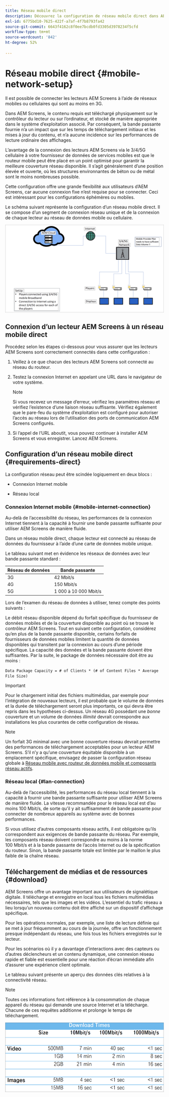```yaml
---
title: Réseau mobile direct
description: Découvrez la configuration de réseau mobile direct dans AEM Screens.
exl-id: 6775bd10-7625-422f-a7af-4f7b8793fa42
source-git-commit: 6643f4162c8f0ee7bcdb0fd3305d3978234f5cfd
workflow-type: tm+mt
source-wordcount: '842'
ht-degree: 52%

---
```


# Réseau mobile direct {#mobile-network-setup}

Il est possible de connecter les lecteurs AEM Screens à l’aide de réseaux mobiles ou cellulaires qui sont au moins en 3G.

Dans AEM Screens, le contenu requis est téléchargé physiquement sur le contrôleur du lecteur ou sur l’ordinateur, et stocké de manière appropriée dans le système d’exploitation associé. Par conséquent, la bande passante fournie n’a un impact que sur les temps de téléchargement initiaux et les mises à jour du contenu, et n’a aucune incidence sur les performances de lecture ordinaire des affichages.

L’avantage de la connexion des lecteurs AEM Screens via le 3/4/5G cellulaire à votre fournisseur de données de services mobiles est que le routeur mobile peut être placé en un point optimisé pour garantir la meilleure couverture réseau disponible. Il s’agit généralement d’une position élevée et ouverte, où les structures environnantes de béton ou de métal sont le moins nombreuses possible.

Cette configuration offre une grande flexibilité aux utilisateurs d’AEM Screens, car aucune connexion fixe n’est requise pour se connecter. Ceci est intéressant pour les configurations éphémères ou mobiles.

Le schéma suivant représente la configuration d’un réseau mobile direct. Il se compose d’un segment de connexion réseau unique et de la connexion de chaque lecteur au réseau de données mobile ou cellulaire.

![](/help/using/assets/direct-mobile-1.png)

## Connexion d’un lecteur AEM Screens à un réseau mobile direct

Procédez selon les étapes ci-dessous pour vous assurer que les lecteurs AEM Screens sont correctement connectés dans cette configuration :

1. Veillez à ce que chacun des lecteurs AEM Screens soit connecté au réseau du routeur.

1. Testez la connexion Internet en appelant une URL dans le navigateur de votre système.

   >[!NOTE]
   >Si vous recevez un message d’erreur, vérifiez les paramètres réseau et vérifiez l’existence d’une liaison réseau suffisante. Vérifiez également que le pare-feu du système d’exploitation est configuré pour autoriser l’accès au réseau lors de l’utilisation des ports de communication AEM Screens configurés.

1. Si l’appel de l’URL aboutit, vous pouvez continuer à installer AEM Screens et vous enregistrer. Lancez AEM Screens.

## Configuration d’un réseau mobile direct {#requirements-direct}

La configuration réseau peut être scindée logiquement en deux blocs :

* Connexion Internet mobile

* Réseau local

### Connexion Internet mobile {#mobile-internet-connection}

Au-delà de l’accessibilité du réseau, les performances de la connexion Internet tiennent à la capacité à fournir une bande passante suffisante pour utiliser AEM Screens de manière fluide.

Dans un réseau mobile direct, chaque lecteur est connecté au réseau de données du fournisseur à l’aide d’une carte de données mobile unique.

Le tableau suivant met en évidence les réseaux de données avec leur bande passante standard :

| Réseau de données | Bande passante |
|--- |--- |
| 3G | 42 Mbit/s |
| 4G | 150 Mbit/s |
| 5G | 1 000 à 10 000 Mbit/s |

Lors de l’examen du réseau de données à utiliser, tenez compte des points suivants :

Le débit réseau disponible dépend du forfait spécifique du fournisseur de données mobiles et de la couverture disponible au point où se trouve le contrôleur AEM Screens.
Tout en suivant cette configuration, considérez qu’en plus de la bande passante disponible, certains forfaits de fournisseurs de données mobiles limitent la quantité de données disponibles qui transitent par la connexion au cours d’une période spécifique. La capacité des données et la bande passante doivent être suffisantes.
Par la suite, le package de données nécessaire doit être au moins :

`Data Package Capacity = # of Clients * (# of Content Files * Average File Size)`


>[!IMPORTANT]
>Pour le chargement initial des fichiers multimédias, par exemple pour l’intégration de nouveaux lecteurs, il est probable que le volume de données et la durée de téléchargement seront plus importants, ce qui devra être repris dans les hypothèses ci-dessus. Un réseau 4G possédant une *bonne* couverture et un volume de données *illimité* devrait correspondre aux installations les plus courantes de cette configuration de réseau.

>[!NOTE]
>Un forfait 3G minimal avec une bonne couverture réseau devrait permettre des performances de téléchargement acceptables pour un lecteur AEM Screens. S’il n’y a qu’une couverture équitable disponible à un emplacement spécifique, envisagez de passer la configuration réseau globale à [Réseau mobile avec routeur de données mobile et composants réseau actifs](/help/using/mobile-network-router.md).


### Réseau local {#lan-connection}

Au-delà de l’accessibilité, les performances du réseau local tiennent à la capacité à fournir une bande passante suffisante pour utiliser AEM Screens de manière fluide. La vitesse recommandée pour le réseau local est d’au moins 100 Mbit/s, de sorte qu’il y ait suffisamment de bande passante pour connecter de nombreux appareils au système avec de bonnes performances.

Si vous utilisez d’autres composants réseau actifs, il est obligatoire qu’ils correspondent aux exigences de bande passante du réseau. Par exemple, les composants réseau doivent correspondre au moins à la norme 100 Mbit/s et à la bande passante de l’accès Internet ou de la spécification du routeur. Sinon, la bande passante totale est limitée par le maillon le plus faible de la chaîne réseau.

## Téléchargement de médias et de ressources {#download}

AEM Screens offre un avantage important aux utilisateurs de signalétique digitale. Il télécharge et enregistre en local tous les fichiers multimédias nécessaires, tels que les images et les vidéos. L’essentiel du trafic réseau a lieu lorsqu’un nouveau contenu doit être affiché sur un dispositif d’affichage spécifique.

Pour les opérations normales, par exemple, une liste de lecture définie qui se met à jour fréquemment au cours de la journée, offre un fonctionnement presque indépendant du réseau, une fois tous les fichiers enregistrés sur le lecteur.

Pour les scénarios où il y a davantage d’interactions avec des capteurs ou d’autres déclencheurs et un contenu dynamique, une connexion réseau rapide et fiable est essentielle pour une réaction d’écran immédiate afin d’assurer une expérience client optimale.

Le tableau suivant présente un aperçu des données clés relatives à la connectivité réseau.

>[!NOTE]
>
>Toutes ces informations font référence à la consommation de chaque appareil du réseau qui demande une source Internet et la télécharge. Chacune de ces requêtes additionne et prolonge le temps de téléchargement.

![](/help/using/assets/download-times-mobile.png)
